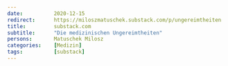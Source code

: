 ```yaml
---
date:          2020-12-15
redirect:      https://miloszmatuschek.substack.com/p/ungereimtheiten
title:         substack.com
subtitle:      "Die medizinischen Ungereimtheiten"
persons:       Matuschek Milosz
categories:    [Medizin]
tags:          [substack]
---
```

